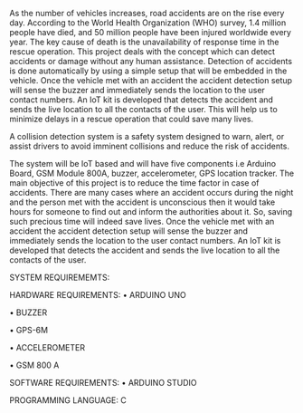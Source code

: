 As the number of vehicles increases, road accidents are on the rise every day. According to the World Health Organization (WHO) survey, 1.4 million people have died, and 50 million people have been injured worldwide every year. The key cause of death is the unavailability of response time in the rescue operation. This project deals with the concept which can detect accidents or damage without any human assistance. Detection of accidents is done automatically by using a simple setup that will be embedded in the vehicle. Once the vehicle met with an accident the accident detection setup will sense the buzzer and immediately sends the location to the user contact numbers. An IoT kit is developed that detects the accident and sends the live location to all the contacts of the user. This will help us to minimize delays in a rescue operation that could save many lives.


A collision detection system is a safety system designed to warn, alert, or assist drivers to avoid imminent collisions and reduce the risk of accidents.

The system will be IoT based and will have five components i.e Arduino Board, GSM Module 800A, buzzer, accelerometer, GPS location tracker. The main objective of this project is to reduce the time factor in case of accidents. There are many cases where an accident occurs during the night and the person met with the accident is unconscious then it would take hours for someone to find out and inform the authorities about it. So, saving such precious time will indeed save lives. Once the vehicle met with an accident the accident detection setup will sense the buzzer and immediately sends the location to the user contact numbers. An IoT kit is developed that detects the accident and sends the live location to all the contacts of the user.



SYSTEM REQUIREMEMTS:


HARDWARE REQUIREMENTS:
•	ARDUINO UNO

•	BUZZER

•	GPS-6M

•	ACCELEROMETER

•	GSM 800 A 


SOFTWARE REQUIREMENTS: •	ARDUINO STUDIO


PROGRAMMING LANGUAGE: C

